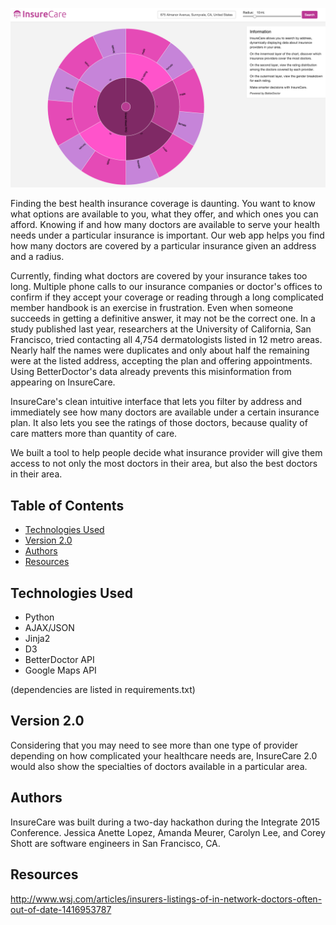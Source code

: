 ![InsureCare homepage](/static/insurecare.png)

Finding the best health insurance coverage is daunting. You want to know what options are available to you, what they offer, and which ones you can afford. Knowing if and how many doctors are available to serve your health needs under a particular insurance is important. Our web app helps you find how many doctors are covered by a particular insurance given an address and a radius.  

Currently, finding what doctors are covered by your insurance takes too long. Multiple phone calls to our insurance companies or doctor's offices to confirm if they accept your coverage or reading through a long complicated member handbook is an exercise in frustration. Even when someone succeeds in getting a definitive answer, it may not be the correct one. In a study published last year, researchers at the University of California, San Francisco, tried contacting all 4,754 dermatologists listed in 12 metro areas. Nearly half the names were duplicates and only about half the remaining were at the listed address, accepting the plan and offering appointments. Using BetterDoctor's data already prevents this misinformation from appearing on InsureCare. 

InsureCare's clean intuitive interface that lets you filter by address and immediately see how many doctors are available under a certain insurance plan. It also lets you see the ratings of those doctors, because quality of care matters more than quantity of care. 

We built a tool to help people decide what insurance provider will give them access to not only the most doctors in their area, but also the best doctors in their area. 

## Table of Contents
* [Technologies Used](#technologiesused)
* [Version 2.0](#v2)
* [Authors](#authors)
* [Resources](#resources)

## <a name="technologiesused"></a>Technologies Used

* Python 
* AJAX/JSON
* Jinja2
* D3
* BetterDoctor API
* Google Maps API

(dependencies are listed in requirements.txt)

## <a name="v2"></a>Version 2.0
Considering that you may need to see more than one type of provider depending on how complicated your healthcare needs are, InsureCare 2.0 would also show the specialties of doctors available in a particular area. 

## <a name="authors"></a>Authors
InsureCare was built during a two-day hackathon during the Integrate 2015 Conference.
Jessica Anette Lopez, Amanda Meurer, Carolyn Lee, and Corey Shott are software engineers in San Francisco, CA.

## <a name="resources"></a>Resources
http://www.wsj.com/articles/insurers-listings-of-in-network-doctors-often-out-of-date-1416953787
